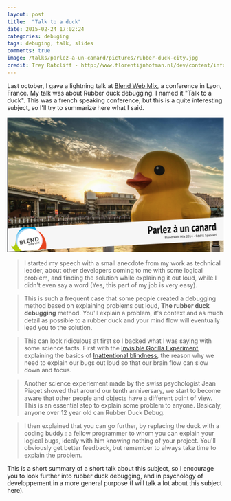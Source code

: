 ```yaml
---
layout: post
title:  "Talk to a duck"
date: 2015-02-24 17:02:24
categories: debuging 
tags: debuging, talk, slides
comments: true
image: /talks/parlez-a-un-canard/pictures/rubber-duck-city.jpg
credit: Trey Ratcliff - http://www.florentijnhofman.nl/dev/content/info/files/presentation_of_projects.pdf
---
```

Last october, I gave a lightning talk at [Blend Web Mix](http://www.blendwebmix.com/), a conference in Lyon, France. My talk was about Rubber duck debugging. I named it "Talk to a duck".
This was a french speaking conference, but this is a quite interesting subject, so I'll try to summarize here what I said.

[![Talk to a duck - Slides cover](/assets/article_images/2015-02-24-talk-to-a-duck/duck_cover.png)](/talks/parlez-a-un-canard/)

> I started my speech with a small anecdote from my work as technical leader, about other developers coming to me with some logical problem, and finding the solution while explaining it out loud, while I didn't even say a word (Yes, this part of my job is very easy).

> This is such a frequent case that some people created a debugging method based on explaining problems out loud, __The rubber duck debugging__ method. You'll explain a problem, it's context and as much detail as possible to a rubber duck and your mind flow will eventually lead you to the solution.

> This can look ridiculous at first so I backed what I was saying with some science facts. First with the [Invisible Gorilla Experiment](http://www.theinvisiblegorilla.com/gorilla_experiment.html), explaining the basics of [Inattentional blindness](http://en.wikipedia.org/wiki/Inattentional_blindness), the reason why we need to explain our bugs out loud so that our brain flow can slow down and focus.

> Another science experiement made by the swiss psychologist Jean Piaget showed that around our tenth anniversary, we start to become aware that other people and objects have a different point of view. This is an essential step to explain some problem to anyone. Basicaly, anyone over 12 year old can Rubber Duck Debug.

> I then explained that you can go further, by replacing the duck with a coding buddy : a fellow programmer to whom you can explain your logical bugs, idealy with him knowing nothing of your project. You'll obviously get better feedback, but remember to always take time to explain the problem. 

This is a short summary of a short talk about this subject, so I encourage you to look further into rubber duck debugging, and in psychology of developpement in a more general purpose (I will talk a lot about this subject here). 
